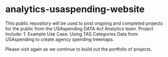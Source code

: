 # analytics-usaspending-website
This public repository will be used to post ongoing and completed projects for the public
from the USAspending DATA Act Analytics team.
    Project Include:
      1. Example Use Case: Using TAS Categories Data from USAspending to create agency spending treemaps.

Please visit again as we continue to build out the portfolio of projects.
